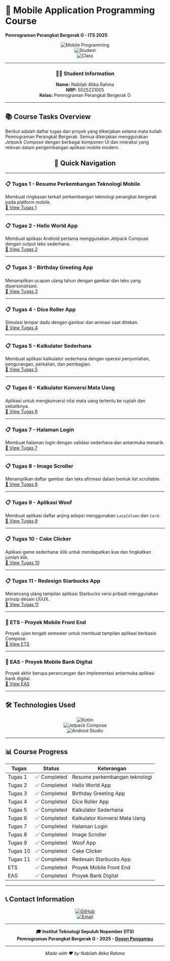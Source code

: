 
# 📱 Mobile Application Programming Course  
**Pemrograman Perangkat Bergerak G - ITS 2025**

<div align="center">

![Mobile Programming](https://img.shields.io/badge/Mobile-Programming-blueviolet?style=for-the-badge&logo=android&logoColor=white)  
![Student](https://img.shields.io/badge/Student-5025221005-green?style=for-the-badge)  
![Class](https://img.shields.io/badge/Class-G-orange?style=for-the-badge)

---

### 👩‍💻 **Student Information**  
**Name:** Nabilah Atika Rahma  
**NRP:** 5025221005  
**Kelas:** Pemrograman Perangkat Bergerak G  

---

</div>

## 📚 Course Tasks Overview  

Berikut adalah daftar tugas dan proyek yang dikerjakan selama mata kuliah Pemrograman Perangkat Bergerak. Semua dikerjakan menggunakan *Jetpack Compose* dengan berbagai komponen UI dan interaksi yang relevan dalam pengembangan aplikasi mobile modern.

<div align="center">

## 🚀 **Quick Navigation**

</div>

---

### 📋 **Tugas 1 - Resume Perkembangan Teknologi Mobile**  
Membuat ringkasan terkait perkembangan teknologi perangkat bergerak pada platform mobile.  
[🔗 View Tugas 1](https://nabilahatika.blogspot.com/2025/03/tugas-week-1-ppb-g-5025221005.html)

---

### 📋 **Tugas 2 - Hello World App**  
Membuat aplikasi Android pertama menggunakan Jetpack Compose dengan output teks sederhana.  
[🔗 View Tugas 2](https://nabilahatika.blogspot.com/2025/03/tugas-week-2-ppb-g-5025221005.html)

---

### 📋 **Tugas 3 - Birthday Greeting App**  
Menampilkan ucapan ulang tahun dengan gambar dan teks yang dipersonalisasi.  
[🔗 View Tugas 3](https://nabilahatika.blogspot.com/2025/03/tugas-3-aplikasi-selamat-ulang-tahun.html)

---

### 📋 **Tugas 4 - Dice Roller App**  
Simulasi lempar dadu dengan gambar dan animasi saat ditekan.  
[🔗 View Tugas 4](https://nabilahatika.blogspot.com/2025/03/tugas-4-ppb-g-5025221005.html)

---

### 📋 **Tugas 5 - Kalkulator Sederhana**  
Membuat aplikasi kalkulator sederhana dengan operasi penjumlahan, pengurangan, perkalian, dan pembagian.  
[🔗 View Tugas 5](https://nabilahatika.blogspot.com/2025/04/tugas-5-ppb-g-5025221005.html)

---

### 📋 **Tugas 6 - Kalkulator Konversi Mata Uang**  
Aplikasi untuk mengkonversi nilai mata uang tertentu ke rupiah dan sebaliknya.  
[🔗 View Tugas 6](https://nabilahatika.blogspot.com/2025/04/blog-post.html)

---

### 📋 **Tugas 7 - Halaman Login**  
Membuat halaman login dengan validasi sederhana dan antarmuka menarik.  
[🔗 View Tugas 7](https://nabilahatika.blogspot.com/2025/04/tugas-week-7-ppb-g-5025221005.html)

---

### 📋 **Tugas 8 - Image Scroller**  
Menampilkan daftar gambar dan teks afirmasi dalam bentuk list scrollable.  
[🔗 View Tugas 8](https://nabilahatika.blogspot.com/2025/05/tugas-8-ppb-g-5025221005.html)

---

### 📋 **Tugas 9 - Aplikasi Woof**  
Membuat aplikasi daftar anjing adopsi menggunakan `LazyColumn` dan `Card`.  
[🔗 View Tugas 9](https://nabilahatika.blogspot.com/2025/05/tugas-9-ppb-g-5025221005.html)

---

### 📋 **Tugas 10 - Cake Clicker**  
Aplikasi game sederhana: klik untuk mendapatkan kue dan tingkatkan jumlah klik.  
[🔗 View Tugas 10](https://nabilahatika.blogspot.com/2025/05/tugas-10-ppb-g-5025221005.html)

---

### 📋 **Tugas 11 - Redesign Starbucks App**  
Merancang ulang tampilan aplikasi Starbucks versi pribadi menggunakan prinsip desain UI/UX.  
[🔗 View Tugas 11](https://nabilahatika.blogspot.com/2025/06/tugas-11-ppb-g-5025221005.html)

---

### 📝 **ETS - Proyek Mobile Front End**  
Proyek ujian tengah semester untuk membuat tampilan aplikasi berbasis Compose.  
[🔗 View ETS](https://nabilahatika.blogspot.com/2025/04/ets-mobile-front-end-nama-nabilah-atika.html)

---

### 📝 **EAS - Proyek Mobile Bank Digital**  
Proyek akhir berupa perancangan dan implementasi antarmuka aplikasi bank digital.  
[🔗 View EAS](https://nabilahatika.blogspot.com/2025/06/eas-ppb-g-5025221005.html)

---

## 🛠️ **Technologies Used**

<div align="center">

![Kotlin](https://img.shields.io/badge/Kotlin-7F52FF?style=for-the-badge&logo=kotlin&logoColor=white)  
![Jetpack Compose](https://img.shields.io/badge/Jetpack_Compose-4285F4?style=for-the-badge&logo=android&logoColor=white)  
![Android Studio](https://img.shields.io/badge/Android_Studio-3DDC84?style=for-the-badge&logo=android-studio&logoColor=white)

</div>

---

## 📊 **Course Progress**

<div align="center">

| Tugas       | Status      | Keterangan                                |
|-------------|-------------|-------------------------------------------|
| Tugas 1     | ✅ Completed | Resume perkembangan teknologi             |
| Tugas 2     | ✅ Completed | Hello World App                          |
| Tugas 3     | ✅ Completed | Birthday Greeting App                    |
| Tugas 4     | ✅ Completed | Dice Roller App                          |
| Tugas 5     | ✅ Completed | Kalkulator Sederhana                     |
| Tugas 6     | ✅ Completed | Kalkulator Konversi Mata Uang            |
| Tugas 7     | ✅ Completed | Halaman Login                            |
| Tugas 8     | ✅ Completed | Image Scroller                           |
| Tugas 9     | ✅ Completed | Woof App                                 |
| Tugas 10    | ✅ Completed | Cake Clicker                             |
| Tugas 11    | ✅ Completed | Redesain Starbucks App                   |
| ETS         | ✅ Completed | Proyek Mobile Front End                  |
| EAS         | ✅ Completed | Proyek Bank Digital                      |

</div>

---

## 📞 **Contact Information**

<div align="center">

[![GitHub](https://img.shields.io/badge/GitHub-ranabel-181717?style=for-the-badge&logo=github)](https://github.com/ranabel)  
[![Email](https://img.shields.io/badge/Email-nabilahatikarahma26@gmail.com-D14836?style=for-the-badge&logo=gmail&logoColor=white)](mailto:nabilahatikarahma26@gmail.com)

</div>

---

<div align="center">

**🎓 Institut Teknologi Sepuluh Nopember (ITS)**  
**Pemrograman Perangkat Bergerak G - 2025 - [Dosen Pengampu](https://its.ac.id)**

---

*Made with ❤️ by Nabilah Atika Rahma*

</div>
